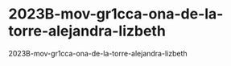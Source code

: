 # 2023B-mov-gr1cca-ona-de-la-torre-alejandra-lizbeth
2023B-mov-gr1cca-ona-de-la-torre-alejandra-lizbeth
